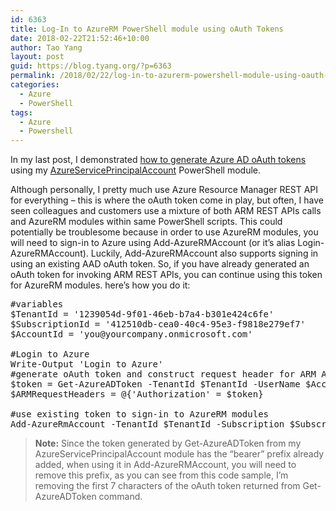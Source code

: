 ```yaml
---
id: 6363
title: Log-In to AzureRM PowerShell module using oAuth Tokens
date: 2018-02-22T21:52:46+10:00
author: Tao Yang
layout: post
guid: https://blog.tyang.org/?p=6363
permalink: /2018/02/22/log-in-to-azurerm-powershell-module-using-oauth-tokens/
categories:
  - Azure
  - PowerShell
tags:
  - Azure
  - Powershell
---
```

In my last post, I demonstrated <a href="https://blog.tyang.org/2018/02/04/generating-azure-ad-oauth-token-in-powershell/" target="_blank" rel="noopener">how to generate Azure AD oAuth tokens</a> using my <a href="https://www.powershellgallery.com/packages/AzureServicePrincipalAccount" target="_blank" rel="noopener">AzureServicePrincipalAccount</a> PowerShell module.

Although personally, I pretty much use Azure Resource Manager REST API for everything – this is where the oAuth token come in play, but often, I have seen colleagues and customers use a mixture of both ARM REST APIs calls and AzureRM modules within same PowerShell scripts. This could potentially be troublesome because in order to use AzureRM modules, you will need to sign-in to Azure using Add-AzureRMAccount (or it’s alias Login-AzureRMAccount). Luckily, Add-AzureRMAccount also supports signing in using an existing AAD oAuth token. So, if you have already generated an oAuth token for invoking ARM REST APIs, you can continue using this token for AzureRM modules. here’s how you do it:
<pre language="Powershell" class="">#variables
$TenantId = '1239054d-9f01-46eb-b7a4-b301e424c6fe'
$SubscriptionId = '412510db-cea0-40c4-95e3-f9818e279ef7'
$AccountId = 'you@yourcompany.onmicrosoft.com'

#Login to Azure
Write-Output 'Login to Azure'
#generate oAuth token and construct request header for ARM API calls
$token = Get-AzureADToken -TenantId $TenantId -UserName $AccountId
$ARMRequestHeaders = @{'Authorization' = $token}

#use existing token to sign-in to AzureRM modules
Add-AzureRmAccount -TenantId $TenantId -Subscription $SubscriptionId -AccessToken $token.substring(7, ($token.length -7)) -AccountId $AccountId
</pre>
<blockquote><strong>Note:</strong> Since the token generated by Get-AzureADToken from my AzureServicePrincipalAccount module has the “bearer” prefix already added, when using it in Add-AzureRMAccount, you will need to remove this prefix, as you can see from this code sample, I’m removing the first 7 characters of the oAuth token returned from Get-AzureADToken command.</blockquote>